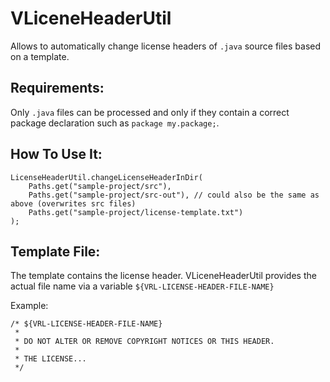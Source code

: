 VLiceneHeaderUtil
=================


Allows to automatically change license headers of `.java` source files based on a template.

## Requirements:

Only `.java` files can be processed and only if they contain a correct package declaration such as `package my.package;`.

## How To Use It:

    LicenseHeaderUtil.changeLicenseHeaderInDir(
        Paths.get("sample-project/src"),
        Paths.get("sample-project/src-out"), // could also be the same as above (overwrites src files)
        Paths.get("sample-project/license-template.txt")
    );
    
## Template File:

The template contains the license header. VLiceneHeaderUtil provides the actual file name via a variable `${VRL-LICENSE-HEADER-FILE-NAME}`


Example: 

    /* ${VRL-LICENSE-HEADER-FILE-NAME}
     *
     * DO NOT ALTER OR REMOVE COPYRIGHT NOTICES OR THIS HEADER.
     * 
     * THE LICENSE...
     */
    
